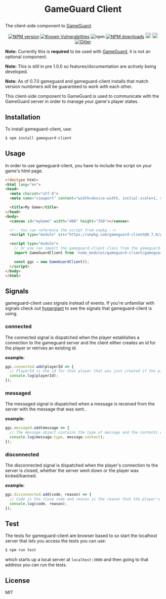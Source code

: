 <h1 align="center">

GameGuard Client

</h1>

<p align="center">

The client-side component to [GameGuard](https://github.com/robertcorponoi/gameguard).

<div align="center">

[![NPM version](https://img.shields.io/npm/v/gameguard-client.svg?style=flat)](https://www.npmjs.com/package/gameguard-client)
[![Known Vulnerabilities](https://snyk.io/test/github/robertcorponoi/gameguard-client/badge.svg)](https://snyk.io/test/github/robertcorponoi/gameguard-client)
![npm](https://img.shields.io/npm/dt/gameguard-client)
[![NPM downloads](https://img.shields.io/npm/dm/gameguard-client.svg?style=flat)](https://www.npmjs.com/package/gameguard-client)
<a href="https://badge.fury.io/js/gameguard-client"><img src="https://img.shields.io/github/issues/robertcorponoi/gameguard-client.svg" alt="issues" height="18"></a>
<a href="https://badge.fury.io/js/gameguard-client"><img src="https://img.shields.io/github/license/robertcorponoi/gameguard-client.svg" alt="license" height="18"></a>
[![Gitter](https://badges.gitter.im/gitterHQ/gitter.svg)](https://gitter.im/robertcorponoi)

</div>

**Note:** Currently this is **required** to be used with [GameGuard](https://github.com/robertcorponoi/gameguard), it is not an optional component.

**Note:** This is still in pre 1.0.0 so features/documentation are actively being developed.

**Note:** As of 0.7.0 gameguard and gameguard-client installs that match version numbmers will be guaranteed to work with each other.

This client-side component to GameGuard is used to communicate with the GameGuard server in order to manage your game's player states.

## **Installation**

To install gameguard-client, use:

```bash
$ npm install gameguard-client
```

## **Usage**

In order to use gameguard-client, you have to include the script on your game's html page.

```html
<!doctype html>
<html lang="en">
<head>
  <meta charset="utf-8">
  <meta name="viewport" content="width=device-width, initial-scale=1, shrink-to-fit=no">

  <title>My Game</title>
</head>
<body>
  <canvas id="myGame" width="400" height="350"></canvas>

  <!-- You can reference the script from unpkg -->
  <script type="module" src="https://unpkg.com/gameguard-client@0.7.0/gameguard-client.js"></script>

  <script type="module">
    // Or you can import the gameguard-client class from the gameguard-client.js file. You can serve it from the node_modules directory from your server or you can use a CDN.
    import GameGuardClient from 'node_modules/gameguard-client/gameguard-client.js';

    const ggc = new GameGuardClient();
  </script>
</body>
</html>
```

## **Signals**

gameguard-client uses signals instead of events. If you're unfamiliar with signals check out [hypergiant](https://github.com/robertcorponoi/hypergiant) to see the signals that gameguard-client is using.

### **connected**

The connected signal is dispatched when the player establishes a connection to the gameguard server and the client either creates an id for the player or retrives an existing id.

**example:**

```js
ggc.connected.add(playerId => {
  // PlayerId is the id for that player that was just created if the player is new or retrieved if the player is existing.
  console.log(playerId);
});
```

### **messaged**

The messaged signal is dispatched when a message is received from the server with the message that was sent..

**example:**

```js
ggc.messaged.add(message => {
  // The message object contains the type of message and the contents of the message sent.
  console.log(message.type, message.content);
});
```

### **disconnected**

The disconnected signal is dispatched when the player's connection to the server is closed, whether the server went down or the player was kicked/banned.

**example:**

```js
ggc.disconnected.add(code, reason) => {
  // Code is the close code and reason is the reason that the player's connection to the server was closed.
  console.log(code, reason);
});
```

## **Test**

The tests for gameguard-client are browser based to so start the localhost server that lets you access the tests you can use:

```bash
$ npm run test
```

which starts up a local server at `localhost:3000` and then going to that address you can run the tests.

## **License**

MIT
